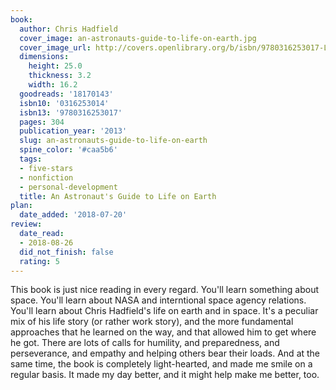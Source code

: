 ```yaml
---
book:
  author: Chris Hadfield
  cover_image: an-astronauts-guide-to-life-on-earth.jpg
  cover_image_url: http://covers.openlibrary.org/b/isbn/9780316253017-L.jpg
  dimensions:
    height: 25.0
    thickness: 3.2
    width: 16.2
  goodreads: '18170143'
  isbn10: '0316253014'
  isbn13: '9780316253017'
  pages: 304
  publication_year: '2013'
  slug: an-astronauts-guide-to-life-on-earth
  spine_color: '#caa5b6'
  tags:
  - five-stars
  - nonfiction
  - personal-development
  title: An Astronaut's Guide to Life on Earth
plan:
  date_added: '2018-07-20'
review:
  date_read:
  - 2018-08-26
  did_not_finish: false
  rating: 5
---
```


This book is just nice reading in every regard. You'll learn something about space. You'll learn about NASA and interntional space agency relations. You'll learn about Chris Hadfield's life on earth and in space. It's a peculiar mix of his life story (or rather work story), and the more fundamental approaches that he learned on the way, and that allowed him to get where he got. There are lots of calls for humility, and preparedness, and perseverance, and empathy and helping others bear their loads. And at the same time, the book is completely light-hearted, and made me smile on a regular basis. It made my day better, and it might help make me better, too.
